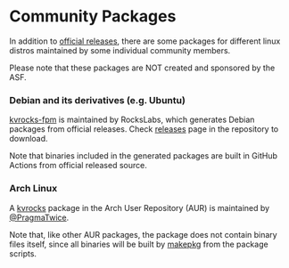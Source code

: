 # Community Packages

In addition to [official releases](https://kvrocks.apache.org/download/), 
there are some packages for different linux distros maintained by some individual community members.

Please note that these packages are NOT created and sponsored by the ASF.

### Debian and its derivatives (e.g. Ubuntu)

[kvrocks-fpm](https://github.com/RocksLabs/kvrocks-fpm) is maintained by RocksLabs, 
which generates Debian packages from official releases.
Check [releases](https://github.com/RocksLabs/kvrocks-fpm/releases) page in the repository to download.

Note that binaries included in the generated packages are built in GitHub Actions from official released source.

### Arch Linux

A [kvrocks](https://aur.archlinux.org/packages/kvrocks) package in the Arch User Repository (AUR)
is maintained by [@PragmaTwice](https://github.com/pragmatwice).

Note that, like other AUR packages, the package does not contain binary files itself,
since all binaries will be built by [makepkg](https://wiki.archlinux.org/title/makepkg) from the package scripts.
